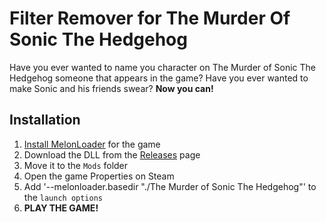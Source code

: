 # Filter Remover for The Murder Of Sonic The Hedgehog

Have you ever wanted to name you character on The Murder of Sonic The Hedgehog someone that appears in the game?
Have you ever wanted to make Sonic and his friends swear?
**Now you can!**

## Installation

1. [Install MelonLoader](https://melonwiki.xyz/#/?id=requirements) for the game
1. Download the DLL from the [Releases](https://github.com/perrylets/tmosth-filter-remover/releases) page
1. Move it to the `Mods` folder
1. Open the game Properties on Steam
1. Add '--melonloader.basedir "./The Murder of Sonic The Hedgehog"' to the `launch options`
1. **PLAY THE GAME!**
